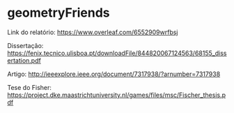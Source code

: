 # geometryFriends

Link do relatório: https://www.overleaf.com/6552909wrfbsj

Dissertação: https://fenix.tecnico.ulisboa.pt/downloadFile/844820067124563/68155_dissertation.pdf

Artigo: http://ieeexplore.ieee.org/document/7317938/?arnumber=7317938

Tese do Fisher: https://project.dke.maastrichtuniversity.nl/games/files/msc/Fischer_thesis.pdf
